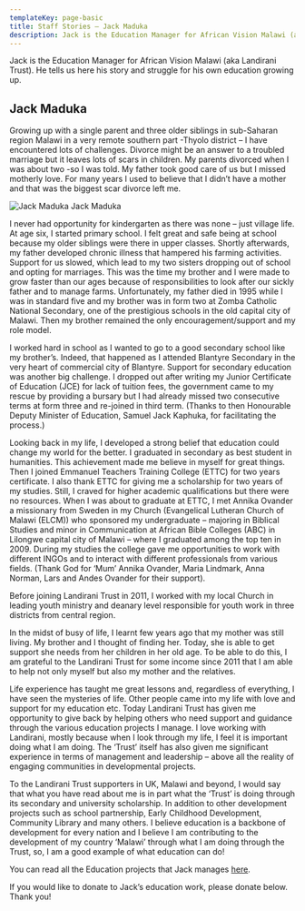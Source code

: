 ```yaml
---
templateKey: page-basic
title: Staff Stories – Jack Maduka
description: Jack is the Education Manager for African Vision Malawi (aka Landirani Trust).  He tells us here his story and struggle for his own education growing up.
---
```


Jack is the Education Manager for African Vision Malawi (aka Landirani Trust).  He tells us here his story and struggle for his own education growing up.

## Jack Maduka

Growing up with a single parent and three older siblings in sub-Saharan region Malawi in a very remote southern part -Thyolo district – I have encountered lots of challenges. Divorce might be an answer to a troubled marriage but it leaves lots of scars in children. My parents divorced when I was about two -so I was told. My father took good care of us but I missed motherly love. For many years I used to believe that I didn’t have a mother and that was the biggest scar divorce left me.

![Jack Maduka](/img/staff-stories/Jack-for-website.jpg)
Jack Maduka

I never had opportunity for kindergarten as there was none – just village life. At age six, I started primary school. I felt great and safe being at school because my older siblings were there in upper classes. Shortly afterwards, my father developed chronic illness that hampered his farming activities. Support for us slowed, which lead to my two sisters dropping out of school and opting for marriages. This was the time my brother and I were made to grow faster than our ages because of responsibilities to look after our sickly father and to manage farms. Unfortunately, my father died in 1995 while I was in standard five and my brother was in form two at Zomba Catholic National Secondary, one of the prestigious schools in the old capital city of Malawi. Then my brother remained the only encouragement/support and my role model.

I worked hard in school as I wanted to go to a good secondary school like my brother’s. Indeed, that happened as I attended Blantyre Secondary in the very heart of commercial city of Blantyre. Support for secondary education was another big challenge. I dropped out after writing my Junior Certificate of Education (JCE) for lack of tuition fees, the government came to my rescue by providing a bursary but I had already missed two consecutive terms at form three and re-joined in third term. (Thanks to then Honourable Deputy Minister of Education, Samuel Jack Kaphuka, for facilitating the process.)

Looking back in my life, I developed a strong belief that education could change my world for the better. I graduated in secondary as best student in humanities. This achievement made me believe in myself for great things. Then I joined Emmanuel Teachers Training College (ETTC) for two years certificate.  I also thank ETTC for giving me a scholarship for two years of my studies. Still, I craved for higher academic qualifications but there were no resources. When I was about to graduate at ETTC, I met Annika Ovander a missionary from Sweden in my Church (Evangelical Lutheran Church of Malawi (ELCM)) who sponsored my undergraduate – majoring in Biblical Studies and minor in Communication at African Bible Colleges (ABC) in Lilongwe capital city of Malawi – where I graduated among the top ten in 2009. During my studies the college gave me opportunities to work with different INGOs and to interact with different professionals from various fields. (Thank God for ‘Mum’ Annika Ovander, Maria Lindmark, Anna Norman, Lars and Andes Ovander for their support).

Before joining Landirani Trust in 2011, I worked with my local Church in leading youth ministry and deanary level responsible for youth work in three districts from central region.

 

In the midst of busy of life, I learnt few years ago that my mother was still living. My brother and I thought of finding her. Today, she is able to get support she needs from her children in her old age. To be able to do this, I am grateful to the Landirani Trust for some income since 2011 that I am able to help not only myself but also my mother and the relatives.

Life experience has taught me great lessons and, regardless of everything, I have seen the mysteries of life. Other people came into my life with love and support for my education etc. Today Landirani Trust has given me opportunity to give back by helping others who need support and guidance through the various education projects I manage. I love working with Landirani, mostly because when I look through my life, I feel it is important doing what I am doing. The ‘Trust’ itself has also given me significant experience in terms of management and leadership – above all the reality of engaging communities in developmental projects.

To the Landirani Trust supporters in UK, Malawi and beyond, I would say that what you have read about me is in part what the ‘Trust’ is doing through its secondary and university scholarship. In addition to other development projects such as school partnership, Early Childhood Development, Community Library and many others. I believe education is a backbone of development for every nation and I believe I am contributing to the development of my country ‘Malawi’ through what I am doing through the Trust, so, I am a good example of what education can do!

 

You can read all the Education projects that Jack manages [here](/link/).

If you would like to donate to Jack’s education work, please donate below. Thank you!